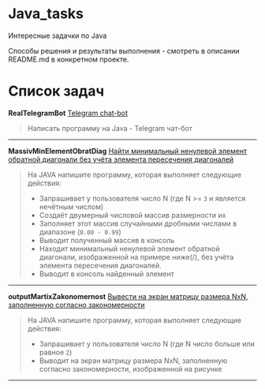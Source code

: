 # Java_tasks
Интересные задачки по Java

Способы решения и результаты выполнения - смотреть в описании README.md в конкретном проекте.

# Список задач

**RealTelegramBot** [Telegram chat-bot](https://github.com/Tani-QA/Java_tasks/blob/main/RealTelegramBot/README_RU.md)

> Написать программу на Java - Telegram чат-бот
___

**MassivMinElementObratDiag** [Найти минимальный ненулевой элемент обратной диагонали без учёта элемента пересечения диагоналей](https://github.com/Tani-QA/Java_tasks/edit/main/MassivMinElementObratDiag/README_RU.md#massivminelementobratdiag)

> На JAVA напишите программу, которая выполняет следующие действия:
> - Запрашивает у пользователя число N (где N >= `3` и является нечётным числом)
> - Создаёт двумерный числовой массив размерности их
> - Заполняет этот массив случайными дробными числами в диапазоне (`0.00 - 0.99`) 
> - Выводит полученный массив в консоль
> - Находит минимальный ненулевой элемент обратной диагонали, изображенной на примере ниже(/), без учёта элемента пересечения диагоналей.
> - Выводит в консоль найденный элемент
___

**outputMartixZakonomernost** [Вывести на экран матрицу размера NxN, заполненную согласно закономерности](https://github.com/Tani-QA/Java_tasks/blob/main/outputMartixZakonomernost/README_RU.md)

>   На JAVA напишите программу, которая выполняет следующие действия:
> - Запрашивает у пользователя число N (где N число больше или равное `2`)
> - Выводит на экран матрицу размера NxN, заполненную согласно закономерности, изображенной на рисунке

___
